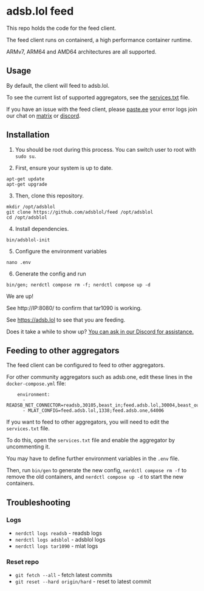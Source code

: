# adsb.lol feed

This repo holds the code for the feed client.

The feed client runs on containerd, a high performance container runtime.

ARMv7, ARM64 and AMD64 architectures are all supported.

## Usage

By default, the client will feed to adsb.lol.

To see the current list of supported aggregators, see the [services.txt](services.txt) file.

If you have an issue with the feed client, please [paste.ee](https://paste.ee) your error logs join our chat on [matrix](https://matrix.to/#/#adsblol:gatto.club) or [discord](https://adsb.lol/discord).

## Installation

1. You should be root during this process. You can switch user to root with `sudo su`.

2. First, ensure your system is up to date.
```
apt-get update
apt-get upgrade
```

3. Then, clone this repository.

```
mkdir /opt/adsblol
git clone https://github.com/adsblol/feed /opt/adsblol
cd /opt/adsblol
```

4. Install dependencies.

```
bin/adsblol-init
```

5. Configure the environment variables
```
nano .env
```

6. Generate the config and run
```
bin/gen; nerdctl compose rm -f; nerdctl compose up -d
```

We are up!

See http://IP:8080/ to confirm that tar1090 is working.

See https://adsb.lol to see that you are feeding.

Does it take a while to show up? [You can ask in our Discord for assistance.](https://adsb.lol/discord)

## Feeding to other aggregators

The feed client can be configured to feed to other aggregators.

For other community aggregators such as adsb.one, edit these lines in the `docker-compose.yml` file:

```
    environment:
      - READSB_NET_CONNECTOR=readsb,30105,beast_in;feed.adsb.lol,30004,beast_out;feed.adsb.one,64004,beast_out
      - MLAT_CONFIG=feed.adsb.lol,1338;feed.adsb.one,64006
```

If you want to feed to other aggregators, you will need to edit the `services.txt` file.

To do this, open the `services.txt` file and enable the aggregator by uncommenting it.

You may have to define further environment variables in the `.env` file.

Then, run `bin/gen` to generate the new config, `nerdctl compose rm -f` to remove the old containers, and `nerdctl compose up -d` to start the new containers.

## Troubleshooting

### Logs
- `nerdctl logs readsb` - readsb logs
- `nerdctl logs adsblol` - adsblol logs
- `nerdctl logs tar1090` - mlat logs

### Reset repo
- `git fetch --all` - fetch latest commits
- `git reset --hard origin/hard` - reset to latest commit
